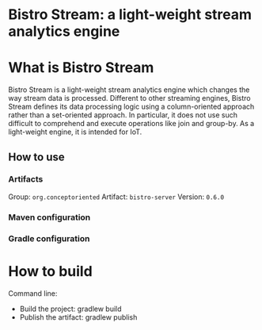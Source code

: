 # Bistro Stream: a light-weight stream analytics engine

# What is Bistro Stream

Bistro Stream is a light-weight stream analytics engine which changes the way stream data is processed.
Different to other streaming engines, Bistro Stream defines its data processing logic using a column-oriented approach rather than a set-oriented approach.
In particular, it does not use such difficult to comprehend and execute operations like join and group-by.
As a light-weight engine, it is intended for IoT.

## How to use

### Artifacts

Group: `org.conceptoriented`
Artifact: `bistro-server`
Version: `0.6.0`

### Maven configuration

### Gradle configuration

# How to build

Command line: 
* Build the project: gradlew build
* Publish the artifact: gradlew publish

